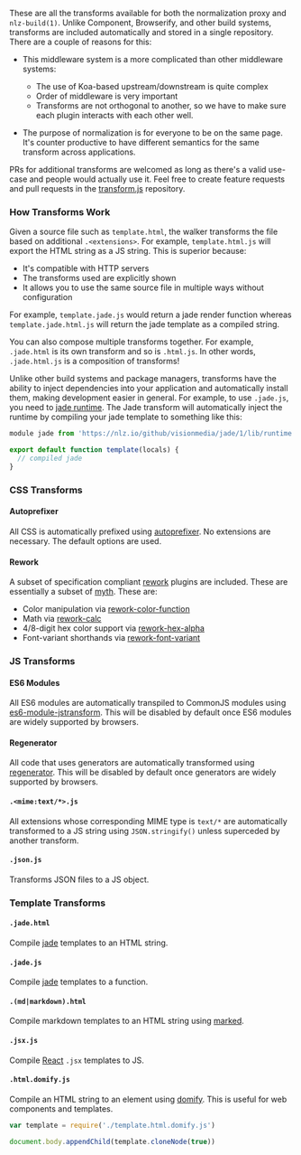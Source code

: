 
These are all the transforms available for both the normalization proxy and `nlz-build(1)`.
Unlike Component, Browserify, and other build systems,
transforms are included automatically and stored in a single repository.
There are a couple of reasons for this:

- This middleware system is a more complicated than other middleware systems:

    - The use of Koa-based upstream/downstream is quite complex
    - Order of middleware is very important
    - Transforms are not orthogonal to another,
      so we have to make sure each plugin interacts with each other well.

- The purpose of normalization is for everyone to be on the same page.
  It's counter productive to have different semantics for the same transform across applications.

PRs for additional transforms are welcomed as long as there's a valid use-case and people would actually use it.
Feel free to create feature requests and pull requests in the [transform.js](https://github.com/normalize/transforms.js) repository.

### How Transforms Work

Given a source file such as `template.html`,
the walker transforms the file based on additional `.<extensions>`.
For example, `template.html.js` will export the HTML string as a JS string.
This is superior because:

- It's compatible with HTTP servers
- The transforms used are explicitly shown
- It allows you to use the same source file in multiple ways without configuration

For example, `template.jade.js` would return a jade render function whereas `template.jade.html.js` will return the jade template as a compiled string.

You can also compose multiple transforms together.
For example, `.jade.html` is its own transform and so is `.html.js`.
In other words, `.jade.html.js` is a composition of transforms!

Unlike other build systems and package managers,
transforms have the ability to inject dependencies into your application and automatically install them,
making development easier in general.
For example, to use `.jade.js`, you need to [jade runtime](https://github.com/facebook/regenerator/blob/master/runtime/dev.js).
The Jade transform will automatically inject the runtime by compiling your jade template to something like this:

```js
module jade from 'https://nlz.io/github/visionmedia/jade/1/lib/runtime.js'

export default function template(locals) {
  // compiled jade
}
```

### CSS Transforms

#### Autoprefixer

All CSS is automatically prefixed using [autoprefixer](https://github.com/ai/autoprefixer).
No extensions are necessary.
The default options are used.

#### Rework

A subset of specification compliant [rework](https://github.com/reworkcss/rework) plugins are included.
These are essentially a subset of [myth](https://github.com/segmentio/myth).
These are:

- Color manipulation via [rework-color-function](https://github.com/ianstormtaylor/rework-color-function)
- Math via [rework-calc](http://www.w3.org/TR/css3-values/#calc-notation)
- 4/8-digit hex color support via [rework-hex-alpha](https://github.com/ianstormtaylor/rework-hex-alpha)
- Font-variant shorthands via [rework-font-variant](https://github.com/ianstormtaylor/rework-font-variant)

### JS Transforms

#### ES6 Modules

All ES6 modules are automatically transpiled to CommonJS modules using [es6-module-jstransform](https://github.com/andreypopp/es6-module-jstransform).
This will be disabled by default once ES6 modules are widely supported by browsers.

#### Regenerator

All code that uses generators are automatically transformed using [regenerator](https://github.com/facebook/regenerator).
This will be disabled by default once generators are widely supported by browsers.

#### `.<mime:text/*>.js`

All extensions whose corresponding MIME type is `text/*` are automatically transformed to a JS string using `JSON.stringify()` unless superceded by another transform.

#### `.json.js`

Transforms JSON files to a JS object.

### Template Transforms

#### `.jade.html`

Compile [jade](https://github.com/visionmedia/jade) templates to an HTML string.

#### `.jade.js`

Compile [jade](https://github.com/visionmedia/jade) templates to a function.

#### `.(md|markdown).html`

Compile markdown templates to an HTML string using [marked](https://github.com/chjj/marked).

#### `.jsx.js`

Compile [React](http://facebook.github.io/react/) `.jsx` templates to JS.

#### `.html.domify.js`

Compile an HTML string to an element using [domify](https://github.com/component/domify).
This is useful for web components and templates.

```js
var template = require('./template.html.domify.js')

document.body.appendChild(template.cloneNode(true))
```
